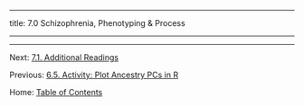 ----------

title: 7.0 Schizophrenia, Phenotyping & Process

----------


--------

Next: [7.1. Additional Readings](7.1_readings.md)

Previous: [6.5. Activity: Plot Ancestry PCs in R](../ch06/6.5_activity_plot_ancestry_PCs.md)

Home: [Table of Contents](../README.md)
